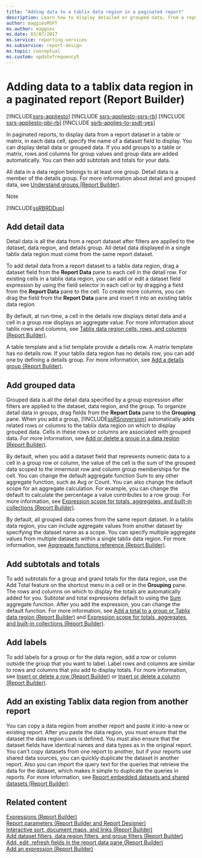 ```yaml
---
title: "Adding data to a tablix data region in a paginated report"
description: Learn how to display detailed or grouped data, from a report dataset in a table or matrix, to a tablix data region in a paginated report.
author: maggiesMSFT
ms.author: maggies
ms.date: 03/07/2017
ms.service: reporting-services
ms.subservice: report-design
ms.topic: conceptual
ms.custom: updatefrequency5
---
```

# Adding data to a tablix data region in a paginated report (Report Builder)

[!INCLUDE[ssrs-appliesto](../../includes/ssrs-appliesto.md)] [!INCLUDE [ssrs-appliesto-ssrs-rb](../../includes/ssrs-appliesto-ssrs-rb.md)] [!INCLUDE [ssrs-appliesto-pbi-rb](../../includes/ssrs-appliesto-pbi-rb.md)] [!INCLUDE [ssrb-applies-to-ssdt-yes](../../includes/ssrb-applies-to-ssdt-yes.md)]

In paginated reports, to display data from a report dataset in a table or matrix, in each data cell, specify the name of a dataset field to display. You can display detail data or grouped data. If you add groups to a table or matrix, rows and columns for group values and group data are added automatically. You can then add subtotals and totals for your data.  
  
 All data in a data region belongs to at least one group. Detail data is a member of the details group. For more information about detail and grouped data, see [Understand groups &#40;Report Builder&#41;](../../reporting-services/report-design/understanding-groups-report-builder-and-ssrs.md).  
  
> [!NOTE]  
>  [!INCLUDE[ssRBRDDup](../../includes/ssrbrddup-md.md)]  
  
## Add detail data  
 Detail data is all the data from a report dataset after filters are applied to the dataset, data region, and details group. All detail data displayed in a single tablix data region must come from the same report dataset.  
  
 To add detail data from a report dataset to a tablix data region, drag a dataset field from the **Report Data** pane to each cell in the detail row. For existing cells in a tablix data region, you can add or edit a dataset field expression by using the field selector in each cell or by dragging a field from the **Report Data** pane to the cell. To create more columns, you can drag the field from the **Report Data** pane and insert it into an existing tablix data region.  
  
 By default, at run-time, a cell in the details row displays detail data and a cell in a group row displays an aggregate value. For more information about tablix rows and columns, see [Tablix data region cells, rows, and columns &#40;Report Builder&#41;](../../reporting-services/report-design/tablix-data-region-cells-rows-and-columns-report-builder-and-ssrs.md).  
  
 A table template and a list template provide a details row. A matrix template has no details row. If your tablix data region has no details row, you can add one by defining a details group. For more information, see [Add a details group &#40;Report Builder&#41;](../../reporting-services/report-design/add-a-details-group-report-builder-and-ssrs.md).  
  
## Add grouped data  
 Grouped data is all the detail data specified by a group expression after filters are applied to the dataset, data region, and the group. To organize detail data in groups, drag fields from the **Report Data** pane to the **Grouping** pane. When you add a group, [!INCLUDE[ssRSnoversion](../../includes/ssrsnoversion-md.md)] automatically adds related rows or columns to the tablix data region on which to display grouped data. Cells in these rows or columns are associated with grouped data. For more information, see [Add or delete a group in a data region &#40;Report Builder&#41;](../../reporting-services/report-design/add-or-delete-a-group-in-a-data-region-report-builder-and-ssrs.md).  
  
 By default, when you add a dataset field that represents numeric data to a cell in a group row or column, the value of the cell is the sum of the grouped data scoped to the innermost row and column group memberships for the cell. You can change the default aggregate function Sum to any other aggregate function, such as Avg or Count. You can also change the default scope for an aggregate calculation. For example, you can change the default to calculate the percentage a value contributes to a row group. For more information, see [Expression scope for totals, aggregates, and built-in collections &#40;Report Builder&#41;](../../reporting-services/report-design/expression-scope-for-totals-aggregates-and-built-in-collections.md).  
  
 By default, all grouped data comes from the same report dataset. In a tablix data region, you can include aggregate values from another dataset by specifying the dataset name as a scope. You can specify multiple aggregate values from multiple datasets within a single tablix data region. For more information, see [Aggregate functions reference &#40;Report Builder&#41;](../../reporting-services/report-design/report-builder-functions-aggregate-functions-reference.md).  
  
## Add subtotals and totals  
 To add subtotals for a group and grand totals for the data region, use the Add Total feature on the shortcut menu in a cell or in the **Grouping** pane. The rows and columns on which to display the totals are automatically added for you. Subtotal and total expressions default to using the [Sum](../../reporting-services/report-design/report-builder-functions-sum-function.md) aggregate function. After you add the expression, you can change the default function. For more information, see [Add a total to a group or Tablix data region &#40;Report Builder&#41;](../../reporting-services/report-design/add-a-total-to-a-group-or-tablix-data-region-report-builder-and-ssrs.md) and [Expression scope for totals, aggregates, and built-in collections &#40;Report Builder&#41;](../../reporting-services/report-design/expression-scope-for-totals-aggregates-and-built-in-collections.md).  
  
## Add labels  
 To add labels for a group or for the data region, add a row or column outside the group that you want to label. Label rows and columns are similar to rows and columns that you add to display totals. For more information, see [Insert or delete a row &#40;Report Builder&#41;](../../reporting-services/report-design/insert-or-delete-a-row-report-builder-and-ssrs.md) or [Insert or delete a column &#40;Report Builder&#41;](../../reporting-services/report-design/insert-or-delete-a-column-report-builder-and-ssrs.md).  
  
## Add an existing Tablix data region from another report  
 You can copy a data region from another report and paste it into-a new or existing report. After you paste the data region, you must ensure that the dataset the data region uses is defined. You must also ensure that the dataset fields have identical names and data types as in the original report. You can't copy datasets from one report to another, but if your reports use shared data sources, you can quickly duplicate the dataset in another report. Also you can import the query text for the queries that retrieve the data for the dataset, which makes it simple to duplicate the queries in reports. For more information, see [Report embedded datasets and shared datasets &#40;Report Builder&#41;](../../reporting-services/report-data/report-embedded-datasets-and-shared-datasets-report-builder-and-ssrs.md).  
  
## Related content 
 [Expressions &#40;Report Builder&#41;](../../reporting-services/report-design/expressions-report-builder-and-ssrs.md)   
 [Report parameters &#40;Report Builder and Report Designer&#41;](../../reporting-services/report-design/report-parameters-report-builder-and-report-designer.md)   
 [Interactive sort, document maps, and links &#40;Report Builder&#41;](../../reporting-services/report-design/interactive-sort-document-maps-and-links-report-builder-and-ssrs.md)   
 [Add dataset filters, data region filters, and group filters &#40;Report Builder&#41;](../../reporting-services/report-design/add-dataset-filters-data-region-filters-and-group-filters.md)   
 [Add, edit, refresh fields in the report data pane &#40;Report Builder&#41;](../../reporting-services/report-data/add-edit-refresh-fields-in-the-report-data-pane-report-builder-and-ssrs.md)   
 [Add an expression &#40;Report Builder&#41;](../../reporting-services/report-design/add-an-expression-report-builder-and-ssrs.md)  
  
  

